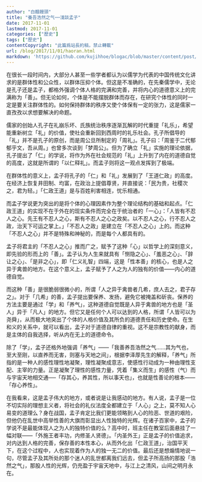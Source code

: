 ```yaml
---
author: "白麵饅頭"
title: "養吾浩然之气──淺談孟子"
date: 2017-11-01
lastmod: 2017-11-01
categories: ["歷史"]
tags: ["歷史"]
contentCopyright: "此篇爲站長約稿，禁止轉載"
url: /blog/2017/11/01/haoran.html
markdown: 'https://github.com/kujihhoe/blogac/blob/master/content/post/2017-11-01-haoran.md'
---
```


在很长一段时间内，大部分人甚至一些学者都认为以儒学为代表的中国传统文化讲求的是群体性和公众性，以群体压抑个体。但这是不准确的，在先秦儒学中，无论是孔子还是孟子，都格外强调个体人格的完满和完善，并将内心的道德意义上的完满称为「善」。但无论如何，个体是不能摆脱群体而存在，在研究个体性的同时一定是要关注群体性的。如何保持群体的秩序又使个体保有一定的张力，这是儒家一直孜孜以求想要解决的命题。

儒家的创始人孔子在礼崩乐坏、氏族统治秩序逐渐瓦解的时代重提「礼乐」，希望能重新树立「礼」的价值，使社会重新回到西周时的礼乐社会。孔子所倡导的「礼」并不是孔子的原创，而是周公旦所制定的「周礼」。孔子曰：「周鉴于二代郁郁乎文，吾从周。」也曾多次谈到「梦周公」。但为了确立「礼」实施的理论依据，孔子提出了「仁」的学说，将作为外在社会规范的「礼」上升到了内在的道德自觉的高度，这就是所谓的「以仁释礼」。而孟子则将这一观点发挥到了极端。

在群体性的意义上，孟子将孔子的「仁」和「礼」发展到了「王道仁政」的高度。在经济上恢复井田制、均富，在政治上提倡尊贤，并直接说：「民为贵，社稷次之，君为轻。」「仁政王道」是与百姓利害相连，忧乐相通。

而孟子学说更为突出的是将个体的心理因素作为整个理论结构的基础和起点。「仁政王道」的实现不在于外在的现实条件而完全在于统治者的「一心」：「人皆有不忍人之心。先王有不忍人之心，斯有不忍人之心之政矣。以不忍人之心，行不忍人之政，治天下可运之掌上。」「不忍人之政」是建立在「不忍人之心」上的。而这种「不忍人之心」并不是特殊和神秘的，而是每个人都具有的。

孟子将君主的「不忍人之心」推而广之，赋予了这种「心」以哲学上的深刻意义，即先验的形而上的「善」。孟子认为人生来就具有「恻隐之心」、「羞恶之心」、「辞让之心」、「是非之心」，即「仁义礼智」四端，这是「性本善」的核心，也是人之异于禽兽的地方。在这个意义上，孟子赋予了人之为人的独有的价值——内心的道德自觉。

而这种「善」是很脆弱很微小的，所谓「人之异于禽兽者几希，庶人去之，君子存之」。对于「几希」的善，孟子提出要保养、发扬，避免它被掩盖和斫丧。保养的方法主要是通过「学」和「养气」，这种道德自觉既是人异于禽兽的地方也是「圣人」异于「凡人」的地方。但它又是任何个人可以达到的人格，所谓「人皆可以为尧舜」，从而极大地突出了个体的人格价值及其所负的道德责任和历史使命。在生和义的关系中，就可以看出，孟子对于道德自律的重视。这不是宗教性的献身，而是主体的自我选择，听从内在无上的道德命令。

除了「学」，孟子还格外地强调「养气」——「我善养吾浩然之气……其为气也，至大至刚，以直养而无害，则塞与天地之间」，根据李泽厚先生的解释，「养气」所指的是一种人的感性理性地凝聚，理性凝聚成意志，使感性行动成为一种由理性支配、主宰的力量。正是凝聚了理性的感性力量，凭着「集义而生」的感性（气）而与宇宙天地相交通──「存其心，养其性，所以事天也」，也就是性善论的根本——「存心养性」。

在我看来，这是孟子伟大的地方，或者说是让我感动的地方。有人说，孟子是一位不切实际的理想主义者，将社会的礼仪法度全都建立于「人心」之上，莫不知人心易变的道理么？身在战国，孟子肯定比我们更能领略到人心的险恶、世道的艰险，但他仍在乱世中高举性善的大旗而彰显出人性独特的光辉。在诸子百家中，孟子的学说不是最能体现人之为人的独特价值的么？高中时，班主任在教室后面悬挂了一幅对联——「外施王者丰功，内修圣人贤德」。「内圣外王」正是孟子的价值追求，对内达到人格的完善，保存善的本性本心，从而外化出「仁政王道」，治国平天下，在这个过程中，人也实现着作为人的独一无二的价值。最后还是想煽情地说一句，尽管孟子及其所处的那个迷人的乱世都离我们远去，但孟子所高扬的那股「浩然之气」，那股人性的光辉，仍充盈于宇宙天地中，与江上之清风，山间之明月永在。
